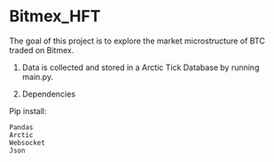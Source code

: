 # Bitmex_HFT

The goal of this project is to explore the market microstructure of BTC traded on Bitmex. 

1. Data is collected and stored in a Arctic Tick Database by running main.py.

2. Dependencies 

Pip install:
```
Pandas
Arctic
Websocket
Json
```